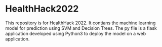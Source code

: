# HealthHack2022
This repository is for HealthHack 2022. It contians the machine learning model for prediction using SVM and Decision Trees.
The py file is a flask application developed using Python3 to deploy the model on a web application.
